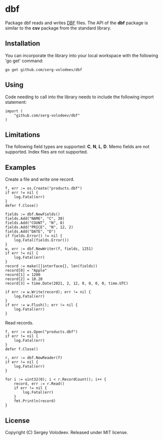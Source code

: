# dbf
Package dbf reads and writes [DBF](http://en.wikipedia.org/wiki/DBase#File_formats) files.
The API of the __dbf__ package is similar to the __csv__ package from the standard library.

## Installation
You can incorporate the library into your local workspace with the following 'go get' command:

    go get github.com/serg-volodeev/dbf

## Using
Code needing to call into the library needs to include the following import statement:

    import (
        "github.com/serg-volodeev/dbf"
    )

## Limitations
The following field types are supported: __C__, __N__, __L__, __D__.
Memo fields are not supported. Index files are not supported.

## Examples
Сreate a file and write one record.

    f, err := os.Create("products.dbf")
    if err != nil {
        log.Fatal(err)
    }
    defer f.Close()

    fields := dbf.NewFields()
    fields.Add("NAME", "C", 30)
    fields.Add("COUNT", "N", 8)
    fields.Add("PRICE", "N", 12, 2)
    fields.Add("DATE", "D")
    if fields.Error() != nil {
        log.Fatal(fields.Error())
    }
    w, err := dbf.NewWriter(f, fields, 1251)
    if err != nil {
        log.Fatal(err)
    }
    record := make([]interface{}, len(fields))
    record[0] = "Apple"
    record[1] = 1200
    record[2] = 18.20
    record[3] = time.Date(2021, 2, 12, 0, 0, 0, 0, time.UTC)

    if err := w.Write(record); err != nil {
        log.Fatal(err)
    }
    if err := w.Flush(); err != nil {
        log.Fatal(err)
    }

Read records.

    f, err := os.Open("products.dbf")
    if err != nil {
        log.Fatal(err)
    }
    defer f.Close()

    r, err := dbf.NewReader(f)
    if err != nil {
        log.Fatal(err)
    }

    for i := uint32(0); i < r.RecordCount(); i++ {
        record, err := r.Read()
        if err != nil {
            log.Fatal(err)
        }
        fmt.Println(record)
    }

## License
Copyright (C) Sergey Volodeev. Released under MIT license.
